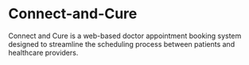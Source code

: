 # Connect-and-Cure
Connect and Cure is a web-based doctor appointment booking system designed to streamline the scheduling process between patients and healthcare providers.
